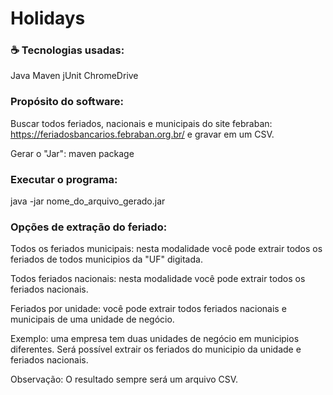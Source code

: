# Holidays

### ☕ Tecnologias usadas:

Java
Maven
jUnit
ChromeDrive

### Propósito do software:

Buscar todos feriados, nacionais e municipais do site febraban: https://feriadosbancarios.febraban.org.br/ e gravar em um CSV.

Gerar o "Jar":
maven package

### Executar o programa:

java -jar nome_do_arquivo_gerado.jar

### Opções de extração do feriado:

Todos os feriados municipais: nesta modalidade você pode extrair todos os feriados de todos municipios da "UF" digitada.

Todos feriados nacionais: nesta modalidade você pode extrair todos os feriados nacionais.

Feriados por unidade: você pode extrair todos feriados nacionais e municipais de uma unidade de negócio.

Exemplo: uma empresa tem duas unidades de negócio em municipios diferentes. Será possível extrair os feriados do municipio da unidade e feriados nacionais.

Observação:
O resultado sempre será um arquivo CSV.
